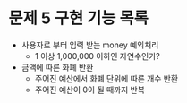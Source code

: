# 문제 5 구현 기능 목록

- 사용자로 부터 입력 받는 money 예외처리
  - 1 이상 1,000,000 이하인 자연수인가?
- 금액에 따른 화폐 반환
  - 주어진 예산에서 화폐 단위에 따른 개수 반환
  - 주어진 예산이 0이 될 때까지 반복
